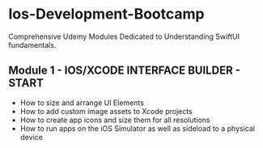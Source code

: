 # Ios-Development-Bootcamp
Comprehensive Udemy Modules Dedicated to Understanding SwiftUI fundamentals. 

## Module 1 - IOS/XCODE INTERFACE BUILDER - START
* How to size and arrange UI Elements 
* How to add custom image assets to Xcode projects
* How to create app icons and size them for all resolutions
* How to run apps on the iOS Simulator as well as sideload to a physical device


